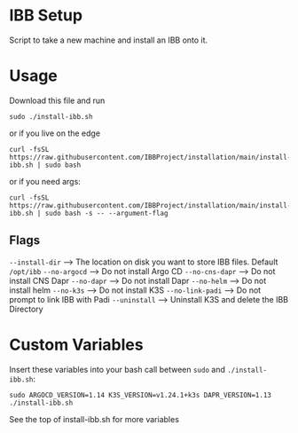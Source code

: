 # IBB Setup

Script to take a new machine and install an IBB onto it.


# Usage

Download this file and run

```
sudo ./install-ibb.sh
```

or if you live on the edge

```
curl -fsSL https://raw.githubusercontent.com/IBBProject/installation/main/install-ibb.sh | sudo bash
```

or if you need args:

```
curl -fsSL https://raw.githubusercontent.com/IBBProject/installation/main/install-ibb.sh | sudo bash -s -- --argument-flag
```

## Flags

`--install-dir` --> The location on disk you want to store IBB files. Default `/opt/ibb`
`--no-argocd` --> Do not install Argo CD
`--no-cns-dapr` --> Do not install CNS Dapr
`--no-dapr` --> Do not install Dapr
`--no-helm` --> Do not install helm
`--no-k3s` --> Do not install K3S
`--no-link-padi` --> Do not prompt to link IBB with Padi
`--uninstall` --> Uninstall K3S and delete the IBB Directory

# Custom Variables

Insert these variables into your bash call between `sudo` and `./install-ibb.sh`:

```
sudo ARGOCD_VERSION=1.14 K3S_VERSION=v1.24.1+k3s DAPR_VERSION=1.13 ./install-ibb.sh
```

See the top of install-ibb.sh for more variables


